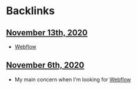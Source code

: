 
# Backlinks
## [November 13th, 2020](<November 13th, 2020.md>)
- [Webflow](<Webflow.md>)

## [November 6th, 2020](<November 6th, 2020.md>)
- My main concern when I'm looking for [Webflow](<Webflow.md>)

